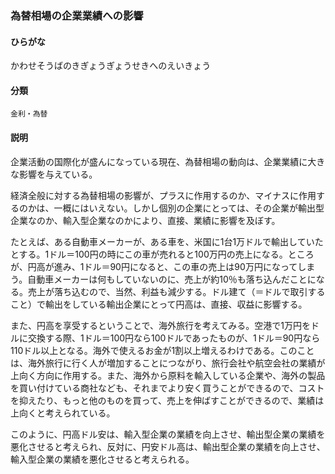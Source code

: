 <div style="display:none;">

## [あ行](securities-terms?id=あ行)
## [か行](securities-terms?id=か行)

</div>

### 為替相場の企業業績への影響

#### ひらがな

かわせそうばのきぎょうぎょうせきへのえいきょう

#### 分類

`金利・為替`

#### 説明

企業活動の国際化が盛んになっている現在、為替相場の動向は、企業業績に大きな影響を与えている。
 
経済全般に対する為替相場の影響が、プラスに作用するのか、マイナスに作用するのかは、一概にはいえない。しかし個別の企業にとっては、その企業が輸出型企業なのか、輸入型企業なのかにより、直接、業績に影響を及ぼす。
 
たとえば、ある自動車メーカーが、ある車を、米国に1台1万ドルで輸出していたとする。1ドル＝100円の時にこの車が売れると100万円の売上になる。ところが、円高が進み、1ドル＝90円になると、この車の売上は90万円になってしまう。自動車メーカーは何もしていないのに、売上が約10％も落ち込んだことになる。売上が落ち込むので、当然、利益も減少する。ドル建て（＝ドルで取引すること）で輸出をしている輸出企業にとって円高は、直接、収益に影響する。
 
また、円高を享受するということで、海外旅行を考えてみる。空港で1万円をドルに交換する際、1ドル＝100円なら100ドルであったものが、1ドル＝90円なら110ドル以上となる。海外で使えるお金が1割以上増えるわけである。このことは、海外旅行に行く人が増加することにつながり、旅行会社や航空会社の業績が上向く方向に作用する。また、海外から原料を輸入している企業や、海外の製品を買い付けている商社なども、それまでより安く買うことができるので、コストを抑えたり、もっと他のものを買って、売上を伸ばすことができるので、業績は上向くと考えられている。
 
このように、円高ドル安は、輸入型企業の業績を向上させ、輸出型企業の業績を悪化させると考えられ、反対に、円安ドル高は、輸出型企業の業績を向上させ、輸入型企業の業績を悪化させると考えられる。

<div style="display:none;">

## [さ行](securities-terms?id=さ行)
## [た行](securities-terms?id=た行)
## [な行](securities-terms?id=な行)
## [は行](securities-terms?id=は行)
## [ま行](securities-terms?id=ま行)
## [や行](securities-terms?id=や行)
## [ら行](securities-terms?id=ら行)
## [わ行](securities-terms?id=わ行)
## [英数字・記号](securities-terms?id=英数字・記号)

</div>

